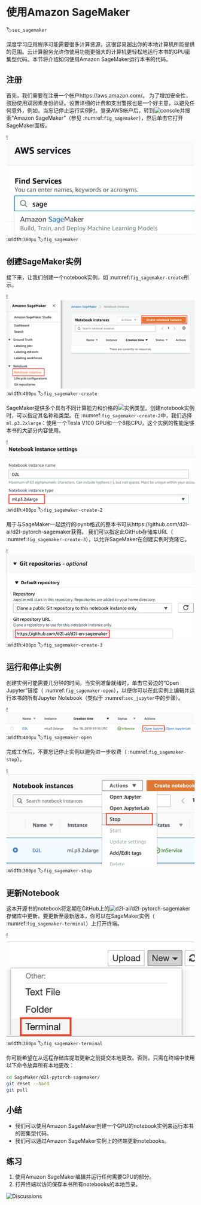 # 使用Amazon SageMaker
:label:`sec_sagemaker`

深度学习应用程序可能需要很多计算资源，这很容易超出你的本地计算机所能提供的范围。云计算服务允许你使用功能更强大的计算机更轻松地运行本书的GPU密集型代码。本节将介绍如何使用Amazon SageMaker运行本书的代码。

## 注册

首先，我们需要在注册一个帐户https://aws.amazon.com/。 为了增加安全性，鼓励使用双因素身份验证。设置详细的计费和支出警报也是一个好主意，以避免任何意外，例如，当忘记停止运行实例时。登录AWS帐户后，转到<img src="http://console.aws.amazon.com/" alt="console">并搜索“Amazon SageMaker”（参见 :numref:`fig_sagemaker`），然后单击它打开SageMaker面板。

!<img src="img/sagemaker.png" alt="搜索并打开SageMaker面板">
:width:`300px`
:label:`fig_sagemaker`

## 创建SageMaker实例

接下来，让我们创建一个notebook实例，如 :numref:`fig_sagemaker-create`所示。

!<img src="img/sagemaker-create.png" alt="创建一个SageMaker实例">
:width:`400px`
:label:`fig_sagemaker-create`

SageMaker提供多个具有不同计算能力和价格的<img src="https://aws.amazon.com/sagemaker/pricing/instance-types/" alt="实例类型">。创建notebook实例时，可以指定其名称和类型。在 :numref:`fig_sagemaker-create-2`中，我们选择`ml.p3.2xlarge`：使用一个Tesla V100 GPU和一个8核CPU，这个实例的性能足够本书的大部分内容使用。

!<img src="img/sagemaker-create-2.png" alt="选择实例类型">
:width:`400px`
:label:`fig_sagemaker-create-2`


用于与SageMaker一起运行的ipynb格式的整本书可从https://github.com/d2l-ai/d2l-pytorch-sagemaker获得。
我们可以指定此GitHub存储库URL（ :numref:`fig_sagemaker-create-3`），以允许SageMaker在创建实例时克隆它。


!<img src="img/sagemaker-create-3.png" alt="指定GitHub存储库">
:width:`400px`
:label:`fig_sagemaker-create-3`

## 运行和停止实例

创建实例可能需要几分钟的时间。当实例准备就绪时，单击它旁边的“Open Jupyter”链接（ :numref:`fig_sagemaker-open`），以便你可以在此实例上编辑并运行本书的所有Jupyter Notebook（类似于 :numref:`sec_jupyter`中的步骤）。

!<img src="img/sagemaker-open.png" alt="在创建的SageMaker实例上打开Jupyter">
:width:`400px`
:label:`fig_sagemaker-open`

完成工作后，不要忘记停止实例以避免进一步收费（ :numref:`fig_sagemaker-stop`）。

!<img src="img/sagemaker-stop.png" alt="停止SageMaker实例">
:width:`300px`
:label:`fig_sagemaker-stop`

## 更新Notebook


这本开源书的notebook将定期在GitHub上的<img src="https://github.com/d2l-ai/d2l-pytorch-sagemaker" alt="d2l-ai/d2l-pytorch-sagemaker">存储库中更新。要更新至最新版本，你可以在SageMaker实例（ :numref:`fig_sagemaker-terminal`）上打开终端。


!<img src="img/sagemaker-terminal.png" alt="在SageMaker实例上打开终端">
:width:`300px`
:label:`fig_sagemaker-terminal`

你可能希望在从远程存储库提取更新之前提交本地更改。否则，只需在终端中使用以下命令放弃所有本地更改：


```bash
cd SageMaker/d2l-pytorch-sagemaker/
git reset --hard
git pull
```


## 小结

* 我们可以使用Amazon SageMaker创建一个GPU的notebook实例来运行本书的密集型代码。
* 我们可以通过Amazon SageMaker实例上的终端更新notebooks。

## 练习

1. 使用Amazon SageMaker编辑并运行任何需要GPU的部分。
1. 打开终端以访问保存本书所有notebooks的本地目录。

<img src="https://discuss.d2l.ai/t/5732" alt="Discussions">

